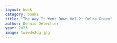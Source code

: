 ```yaml
---
layout: book
category: books
title: "The Way It Went Down Vol.2: Delta Green"
author: Dennis Detwiller
year: 2023
image: twiwdv2dg.jpg
---
```

